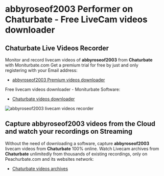 # abbyroseof2003 Performer on Chaturbate - Free LiveCam videos downloader

## Chaturbate Live Videos Recorder

Monitor and record livecam videos of **abbyroseof2003** from **Chaturbate** with Moniturbate.com
Get a premium trial for free by just and only registering with your Email address:
* [abbyroseof2003 Premium videos downloader](https://moniturbate.com/request-demo-licence-key.html)

Free livecam videos downloader - Moniturbate Software:
* [Chaturbate videos downloader](https://moniturbate.com/moniturbate-download-software.html)

![abbyroseof2003 livecam videos recorder](https://peachurnet.com/templates/moniturbate-software.png)


## Capture abbyroseof2003 videos from the Cloud and watch your recordings on Streaming

Without the need of downloading a software, capture **abbyroseof2003** livecam videos from **Chaturbate** 100% online.
Watch Livecam archives from **Chaturbate** unlimitedly from thousands of existing recordings, only on Peachurbate.com and its websites network:
* [Chaturbate videos archives](https://peachurnet.com/)